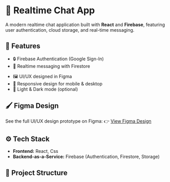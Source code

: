 # 💬 Realtime Chat App

A modern realtime chat application built with **React** and **Firebase**, featuring user authentication, cloud storage, and real-time messaging.

## 🚀 Features

- 🔒 Firebase Authentication (Google Sign-In)
- 💬 Realtime messaging with Firestore
<!--- 📁 File sharing (images, docs)-->
- 🖼️ UI/UX designed in Figma
- 📱 Responsive design for mobile & desktop
- 🌙 Light & Dark mode (optional)

## 🖌️ Figma Design

See the full UI/UX design prototype on Figma:
👉 [View Figma Design](https://www.figma.com/design/djAnPBNRJBvSrJxSpo0zlw/Untitled?node-id=0-1&t=P4XPpywTpDJEmndw-1)

## ⚙️ Tech Stack

- **Frontend:** React, Css
- **Backend-as-a-Service:** Firebase (Authentication, Firestore, Storage)
  

## 📁 Project Structure


